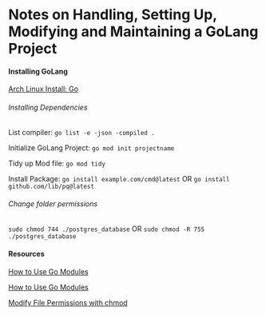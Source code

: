 # Notes on Handling, Setting Up, Modifying and Maintaining a GoLang Project

#### Installing GoLang

[Arch Linux Install: Go](https://wiki.archlinux.org/title/Go)

###### Installing Dependencies

List compiler: `go list -e -json -compiled .`

Initialize GoLang Project: `go mod init projectname`

Tidy up Mod file: `go mod tidy`

Install Package: `go install example.com/cmd@latest` OR `go install github.com/lib/pq@latest`


###### Change folder permissions

`sudo chmod 744 ./postgres_database` OR `sudo chmod -R 755 ./postgres_database`

#### Resources

[How to Use Go Modules](https://www.digitalocean.com/community/tutorials/how-to-use-go-modules)

[How to Use Go Modules](https://jogendra.dev/import-cycles-in-golang-and-how-to-deal-with-them)

[Modify File Permissions with chmod](https://www.linode.com/docs/guides/modify-file-permissions-with-chmod/)

